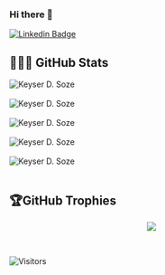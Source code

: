 ### Hi there 👋

[![Linkedin Badge](https://img.shields.io/badge/-Alessandro%20Rapiti-blue?style=flat&logo=Linkedin&logoColor=white&link=https://www.linkedin.com/in/arapiti/)](https://www.linkedin.com/in/arapiti/)

## 👨🏻‍💻 GitHub Stats

<div>
  <img align="center" src="https://github-profile-summary-cards.vercel.app/api/cards/profile-details?username=KeyserDSoze&layout=compact&theme=dark" alt="Keyser D. Soze" />
<div/>
<br />
  
<div>
  <img align="center" src="https://github-readme-stats.vercel.app/api?username=KeyserDSoze&show_icons=true&theme=dark" alt="Keyser D. Soze" />
<div/>
<br />
  
<div>
  <img align="center" src="https://github-readme-stats.vercel.app/api/top-langs/?username=KeyserDSoze&layout=compact&theme=dark" alt="Keyser D. Soze" />
<div/>
<br />

 <div>
  <img align="center" src="https://github-readme-stats.vercel.app/api/wakatime?username=KeyserDSoze&theme=dark" alt="Keyser D. Soze" />
<div/>
<br />
  
<div>
  <img src="https://github-readme-streak-stats.herokuapp.com/?user=KeyserDSoze&theme=dark" alt="Keyser D. Soze" />
<div/>
<br />

## 🏆GitHub Trophies
<p align="center" style="witdh:100%">
  <img src="https://github-profile-trophy.vercel.app/?username=KeyserDSoze&theme=dark&no-frame=false&no-bg=false&margin-w=4&row=1" />
</p>

<br />

![Visitors](https://api.visitorbadge.io/api/VisitorHit?user=KeyserDSoze&repo=KeyserDSoze&countColor=%237B1E7A)
